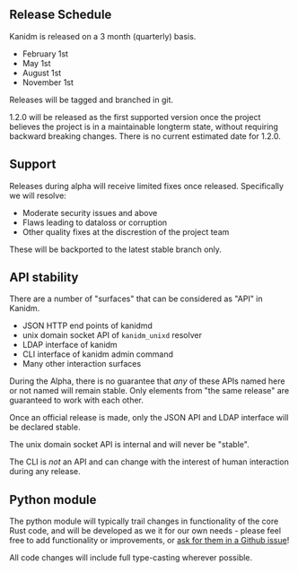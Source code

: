 ## Release Schedule

Kanidm is released on a 3 month (quarterly) basis.

- February 1st
- May 1st
- August 1st
- November 1st

Releases will be tagged and branched in git.

1.2.0 will be released as the first supported version once the project believes the project is in a
maintainable longterm state, without requiring backward breaking changes. There is no current
estimated date for 1.2.0.

## Support

Releases during alpha will receive limited fixes once released. Specifically we will resolve:

- Moderate security issues and above
- Flaws leading to dataloss or corruption
- Other quality fixes at the discrestion of the project team

These will be backported to the latest stable branch only.

## API stability

There are a number of "surfaces" that can be considered as "API" in Kanidm.

- JSON HTTP end points of kanidmd
- unix domain socket API of `kanidm_unixd` resolver
- LDAP interface of kanidm
- CLI interface of kanidm admin command
- Many other interaction surfaces

During the Alpha, there is no guarantee that _any_ of these APIs named here or not named will remain
stable. Only elements from "the same release" are guaranteed to work with each other.

Once an official release is made, only the JSON API and LDAP interface will be declared stable.

The unix domain socket API is internal and will never be "stable".

The CLI is _not_ an API and can change with the interest of human interaction during any release.

## Python module

The python module will typically trail changes in functionality of the core Rust code, and will be
developed as we it for our own needs - please feel free to add functionality or improvements, or
[ask for them in a Github issue](http://github.com/kanidm/kanidm/issues/new/choose)!

All code changes will include full type-casting wherever possible.
